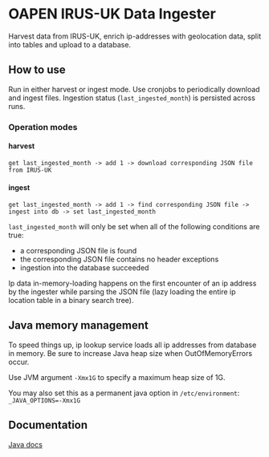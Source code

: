 # OAPEN IRUS-UK Data Ingester

Harvest data from IRUS-UK, enrich ip-addresses with geolocation data, split into 
tables and upload to a database.

## How to use
Run in either harvest or ingest mode. Use cronjobs to periodically download 
and ingest files. Ingestion status (`last_ingested_month`) is persisted across 
runs.

### Operation modes

#### harvest

`get last_ingested_month -> add 1 -> download corresponding JSON file from IRUS-UK`

#### ingest

`get last_ingested_month -> add 1 -> find corresponding JSON file -> ingest into db -> set last_ingested_month`

`last_ingested_month` will only be set when all of the following conditions are true:

- a corresponding JSON file is found
- the corresponding JSON file contains no header exceptions 
- ingestion into the database succeeded

Ip data in-memory-loading happens on the first encounter of an ip address by 
the ingester while parsing the JSON file (lazy loading the entire 
ip location table in a binary search tree).

## Java memory management

To speed things up, ip lookup service loads all ip addresses from database in memory.
Be sure to increase Java heap size when OutOfMemoryErrors occur.

Use JVM argument `-Xmx1G` to specify a maximum heap size of 1G.

You may also set this as a permanent java option in `/etc/environment`:  
`_JAVA_OPTIONS=-Xmx1G`

## Documentation
[Java docs](https://trilobiet.github.io/oapenirusingester/)


